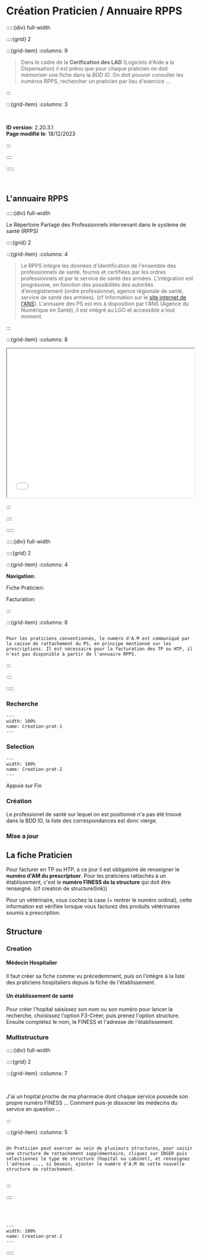 # Création Praticien / Annuaire RPPS

:::::{div} full-width

::::{grid} 2

:::{grid-item}
:columns: 9

> Dans le cadre de la **Cerification des LAD** (Logiciels d'Aide a la Dispensation) il est prévu que pour chaque praticien on doit mémoriser une fiche dans la *BDD ID*. On doit pouvoir consulter les numéros RPPS, rechercher un praticien par lieu d'exercice ...


:::

:::{grid-item}
:columns: 3

<div id="colour">

<br>
    
**ID version**: 2.20.3.1 <br>
**Page modifié le**: 18/12/2023


</div>

:::

::::

:::::

<br>

## L'annuaire RPPS

:::::{div} full-width

<p class="emphase2">Le Répertoire Partagé des Professionnels intervenant dans le système de santé (RPPS) </p>

::::{grid} 2

:::{grid-item}
:columns: 4

>Le RPPS intègre les données d'identification de l'ensemble des professionnels de santé, fournis et certifiées par les ordres professionnels et par le service de santé des armées. L'intégration est progressive, en fonction des possibilités des autorités d'enregistrement (ordre professionnel, agence régionale de santé, service de santé des armées). (cf Information sur le [site internet de l'ANS](https://esante.gouv.fr/produits-services/repertoire-rpps?position&keys=rpps&pageNumber=1)). L'annuaire des PS est mis à disposition par l'ANS (Agence du Numérique en Santé), il est intégré au LGO et accessible a tout moment.

:::

:::{grid-item}
:columns: 8

<iframe src="../../../_static/PDF/ans_tableau-des-populations-rpps.pdf" width="100%" height="400px"> </iframe>

:::

::::

:::::


:::::{div} full-width

::::{grid} 2

:::{grid-item}
:columns: 4

**Navigation**:

Fiche Praticien: <kbd data-key="F8"></kbd> 

Facturation: <kbd data-key="F7"></kbd> 

:::

:::{grid-item}
:columns: 8


```{note}

Pour les praticiens conventionnés, le numéro d'A.M est communiqué par la caisse de rattachement du PS, en principe mentionné sur les prescriptions. Il est nécessaire pour la facturation des TP ou HTP, il n'est pas disponible à partir de l'annuaire RPPS.

```

:::

::::

:::::

### Recherche

```{figure} Docs/Creation-prat-1.png
---
width: 100%
name: Creation-prat-1
---

```


### Selection

```{figure} Docs/Creation-prat-2.png
---
width: 100%
name: Creation-prat-2
---

```

Appuie sur Fin

### Création 

Le professionel de santé sur lequel on est positionné n'a pas été trouvé dans la BDD ID, la liste des correspondances est donc vierge.


### Mise a jour


## La fiche Praticien

Pour facturer en TP ou HTP, a ce jour il est obligatoire de renseigner le **numéro d'AM du prescriptuer**. Pour les praticiens rattachés à un établissement, c'est le **numéro FINESS de la structure** qui doit être renseigné. (cf creation de structure(link))

Pour un vétérinaire, vous cochez la case (+ rentrer le numéro ordinal), cette information est vérifiée lorsque vous facturez des produits vétérinaires soumis a prescription.


## Structure

### Creation

#### Médecin Hospitalier

Il faut créer sa fiche comme vu précedemment, puis on l'intègre à la liste des praticiens hospitaliers depuis la fiche de l'établissement.

#### Un établissement de santé


Pour créer l'hopital saisissez son nom ou son numéro pour lancer la recherche, choisissez l'option F3-Créer, puis prenez l'option structure. Ensuite complétez le nom, le FINESS et l'adresse de l'établissement.


### Multistructure

:::::{div} full-width

::::{grid} 2

:::{grid-item}
:columns: 7

<br>

<div id="speech-bubble">
    
J'ai un hopital proche de ma pharmacie dont chaque service possède son propre numéro FINESS ... Comment puis-je dissocier les médecins du service en question ...    
    
</div>

:::

:::{grid-item}
:columns: 5

```{note}

Un Praticien peut exercer au sein de plusieurs structures, pour saisir une structure de rattachement supplémentaire, cliquez sur INSER puis sélectionnez le type de structure (hopital ou cabinet), et renseignez l'adresse ..., si besoin, ajouter le numéro d'A.M de cette nouvelle structure de rattachement.


```

:::

::::


<br>
<br>


```{figure} Docs/Crea-prat-3.png
---
width: 100%
name: Creation-prat-2
---

```

:::::



